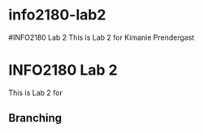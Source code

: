 # info2180-lab2

#INFO2180 Lab 2
This is Lab 2 for Kimanie Prendergast

# INFO2180 Lab 2

This is Lab 2 for <Your Name>

## Branching
